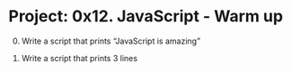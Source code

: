 # Project: 0x12. JavaScript - Warm up


0. Write a script that prints “JavaScript is amazing”

1. Write a script that prints 3 lines